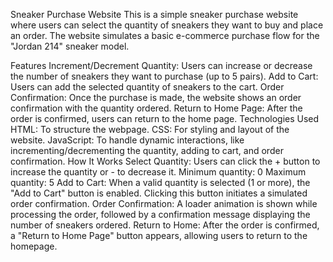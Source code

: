 Sneaker Purchase Website
This is a simple sneaker purchase website where users can select the quantity of sneakers they want to buy and place an order. The website simulates a basic e-commerce purchase flow for the "Jordan 214" sneaker model.

Features
Increment/Decrement Quantity: Users can increase or decrease the number of sneakers they want to purchase (up to 5 pairs).
Add to Cart: Users can add the selected quantity of sneakers to the cart.
Order Confirmation: Once the purchase is made, the website shows an order confirmation with the quantity ordered.
Return to Home Page: After the order is confirmed, users can return to the home page.
Technologies Used
HTML: To structure the webpage.
CSS: For styling and layout of the website.
JavaScript: To handle dynamic interactions, like incrementing/decrementing the quantity, adding to cart, and order confirmation.
How It Works
Select Quantity: Users can click the + button to increase the quantity or - to decrease it.
Minimum quantity: 0
Maximum quantity: 5
Add to Cart: When a valid quantity is selected (1 or more), the "Add to Cart" button is enabled. Clicking this button initiates a simulated order confirmation.
Order Confirmation: A loader animation is shown while processing the order, followed by a confirmation message displaying the number of sneakers ordered.
Return to Home: After the order is confirmed, a "Return to Home Page" button appears, allowing users to return to the homepage.
